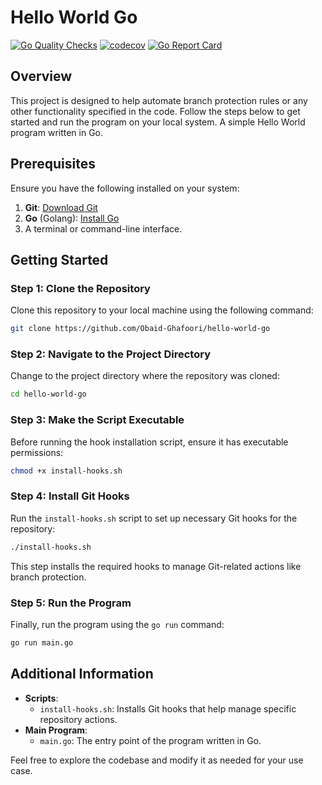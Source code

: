 # Hello World Go

[![Go Quality Checks](https://github.com/Obaid-Ghafoori/hello-world-go/actions/workflows/quality-checks.yml/badge.svg)](https://github.com/Obaid-Ghafoori/hello-world-go/actions/workflows/quality-checks.yml)
[![codecov](https://codecov.io/gh/Obaid-Ghafoori/hello-world-go/branch/main/graph/badge.svg)](https://codecov.io/gh/Obaid-Ghafoori/hello-world-go)
[![Go Report Card](https://goreportcard.com/badge/github.com/Obaid-Ghafoori/hello-world-go)](https://goreportcard.com/report/github.com/Obaid-Ghafoori/hello-world-go)


## Overview
This project is designed to help automate branch protection rules or any other functionality specified in the code. Follow the steps below to get started and run the program on your local system.
A simple Hello World program written in Go.



## Prerequisites
Ensure you have the following installed on your system:
1. **Git**: [Download Git](https://git-scm.com/)
2. **Go** (Golang): [Install Go](https://golang.org/doc/install)
3. A terminal or command-line interface.

## Getting Started

### Step 1: Clone the Repository
Clone this repository to your local machine using the following command:
```bash
git clone https://github.com/Obaid-Ghafoori/hello-world-go
```


### Step 2: Navigate to the Project Directory
Change to the project directory where the repository was cloned:
```bash
cd hello-world-go
```

### Step 3: Make the Script Executable
Before running the hook installation script, ensure it has executable permissions:
```bash
chmod +x install-hooks.sh
```

### Step 4: Install Git Hooks
Run the `install-hooks.sh` script to set up necessary Git hooks for the repository:
```bash
./install-hooks.sh
```
This step installs the required hooks to manage Git-related actions like branch protection.

### Step 5: Run the Program
Finally, run the program using the `go run` command:
```bash
go run main.go
```

## Additional Information
- **Scripts**:
  - `install-hooks.sh`: Installs Git hooks that help manage specific repository actions.
- **Main Program**:
  - `main.go`: The entry point of the program written in Go.
  
Feel free to explore the codebase and modify it as needed for your use case.


